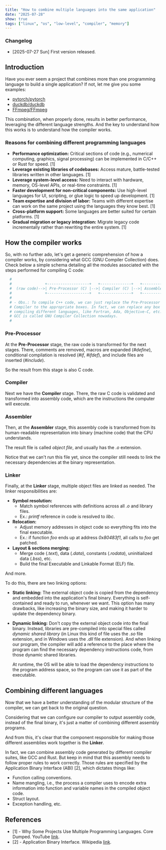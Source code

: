 ```yaml
---
title: "How to combine multiple languages into the same application"
date: "2025-07-28"
show: true
tags: ["linux", "os", "low-level", "compiler", "memory"]
---
```


### Changelog

-   [2025-07-27 Sun] First version released.

## Introduction

Have you ever seem a project that combines more than one programming language to build a single application? If not, let me give you some examples:

-   [pytorch/pytorch](https://github.com/pytorch/pytorch)
-   [duckdb/duckdb](https://github.com/duckdb/duckdb)
-   [FFmpeg/FFmpeg](https://github.com/FFmpeg/FFmpeg)

This combination, when properly done, results in better performance, leveraging the different language strengths. And the key to understand how this works is to understand how the compiler works.

### Reasons for combining different programming languages

-   **Performance optimization:** Critical sections of code (e.g., numerical computing, graphics, signal processing) can be implemented in C/C++ or Rust for speed. [1]
-   **Leverage existing libraries of codebases:** Access mature, battle-tested libraries written in other languages. [1]
-   **Leverage system-level access:** Need to interact with hardware, memory, OS-level APIs, or real-time constraints. [1]
-   **Faster development for non-critical components:** Use high-level languages for UI, scripting, or glue logic to speed up development. [1]
-   **Team expertise and division of labor:** Teams with different expertise can work on the same project using the languages they know best. [1]
-   **Cross-platform support:** Some languages are better suited for certain platforms. [1]
-   **Gradual migration or legacy integration:** Migrate legacy code incrementally rather than rewriting the entire system. [1]

## How the compiler works

So, with no further ado, let's get a generic comprehension of how a compiler works, by considering what GCC (GNU Compiler Collection) does. Check below a simple schema detailing all the modules associated with the steps performed for compiling C code:

``` bash
  #
  #               +-------------------+   +--------------+   +-----------+   +--------+
  #  (raw code)-->| Pre-Processor (C) |-->| Compiler (C) |-->| Assembler |-->| Linker |-->(binary)
  #               +-------------------+   +--------------+   +-----------+   +--------+
  #
  # - Obs.: To compile C++ code, we can just replace the Pre-Processor and
  # Compiler to the appropriate boxes. In fact, we can replace any box there for
  # compiling different languages, like Fortran, Ada, Objective-C, etc. That's why
  # GCC is called GNU Compiler Collection nowadays.
  #
```

### Pre-Processor

At the **Pre-Processor** stage, the raw code is transformed for the next stages. There, comments are removed, macros are expanded (*#define*), conditional compilation is resolved (*#if*, *#ifdef*), and include files are inserted (*#include*).

So the result from this stage is also C code.

### Compiler

Next we have the **Compiler** stage. There, the raw C code is validated and transformed into assembly code, which are the instructions the computer will execute.

### Assembler

Then, at the **Assembler** stage, this assembly code is transformed from its human-readable representation into binary (machine code) that the CPU understands.

The result file is called *object file*, and usually has the *.o* extension.

Notice that we can't run this file yet, since the compiler still needs to link the necessary dependencies at the binary representation.

### Linker

Finally, at the **Linker** stage, multiple object files are linked as needed. The linker responsibilities are:

-   **Symbol resolution:**
    -   Match symbol references with definitions across all *.o* and library files.
    -   Ex.: *printf* reference in code is resolved to *libc*.
-   **Relocation:**
    -   Adjust memory addresses in object code so everything fits into the final executable.
    -   Ex.: if function *foo* ends up at address *0x80483f1*, all calls to *foo* get patched.
-   **Layout & sections merging:**
    -   Merge code (*.text*), data (*.data*), constants (*.rodata*), uninitialized data (*.bss*), etc.
    -   Build the final Executable and Linkable Format (ELF) file.

And more.

To do this, there are two linking options:

-   **Static linking:** The external object code is copied from the dependency and embedded into the application's final binary. Everything is self-contained and ready to run, whenever we want. This option has many drawbacks, like increasing the binary size, and making it harder to update the dependency binary.
-   **Dynamic linking:** Don't copy the external object code into the final binary. Instead, libraries are pre-compiled into special files called *dynamic shared library* (in Linux this kind of file uses the *.so* file extension, and in Windows uses the *.dll* file extension). And when linking our program, the compiler will add a reference to the place where the program can find the necessary dependency instructions code, from those dynamic shared libraries.

    At runtime, the OS will be able to load the dependency instructions to the program address space, so the program can use it as part of the executable.

## Combining different languages

Now that we have a better understanding of the modular structure of the compiler, we can get back to the original question.

Considering that we can configure our compiler to output assembly code, instead of the final binary, it's just a matter of combining different assembly programs.

And from this, it's clear that the component responsible for making those different assemblies work together is the **Linker**.

In fact, we can combine assembly code generated by different compiler suites, like GCC and Rust. But keep in mind that this assembly needs to follow proper rules to work correctly. Those rules are specified by the Application Binary Interface (ABI) [2], which dictates things like:

-   Function calling conventions.
-   Name mangling, i.e., the process a compiler uses to encode extra information into function and variable names in the compiled object code.
-   Struct layout.
-   Exception handling, etc.

## References

-   [1] - Why Some Projects Use Multiple Programming Languages. Core Dumped. YouTube [link](https://youtu.be/XJC5WB2Bwrc?si=vnXAKSXxYg502EeH).
-   [2] - Application Binary Interface. Wikipedia [link](https://en.wikipedia.org/wiki/Application_binary_interface).

